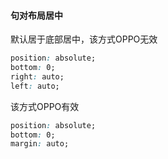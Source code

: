 
#### 句对布局居中
默认居于底部居中，该方式OPPO无效
```css
position: absolute;
bottom: 0;
right: auto;
left: auto;
```
该方式OPPO有效
```css
position: absolute;
bottom: 0;
margin: auto;
```
